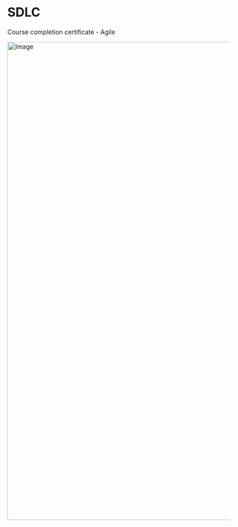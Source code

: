 # SDLC
Course completion certificate - Agile 

<img width="1920" height="1080" alt="Image" src="https://github.com/user-attachments/assets/83e5adf9-b882-4abe-ab73-c0781f28f548" />


